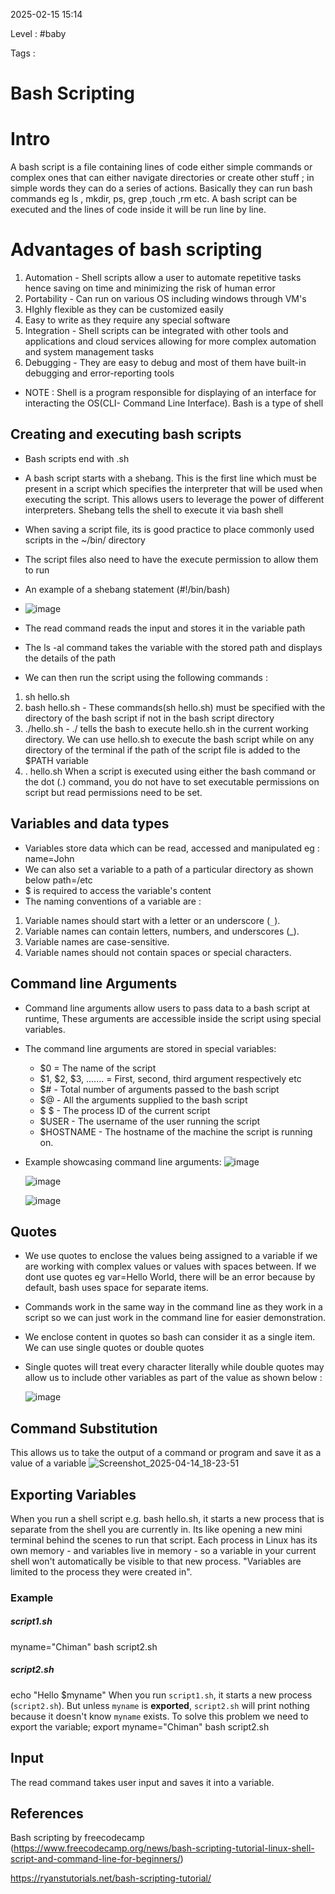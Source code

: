  
2025-02-15 15:14

Level : #baby

Tags :

# Bash Scripting

# Intro
A bash script is a file containing lines of code either simple commands or complex ones that can either navigate directories or create other stuff ; in simple words they can do a series of actions. Basically they can run bash commands eg ls , mkdir, ps, grep ,touch ,rm etc. A bash script can be executed and the lines of code inside it will be run line by line.


# Advantages of bash scripting 
1. Automation - Shell scripts allow a user to automate repetitive tasks hence saving on time and minimizing the risk of human error
2. Portability -  Can run on various OS including windows through VM's
3. HIghly flexible as they can be customized easily
4. Easy to write as they require any special software
5. Integration - Shell scripts can be integrated with other tools and applications and cloud services allowing for more complex automation and system management tasks
6. Debugging - They are easy to debug and most of them have built-in debugging and error-reporting tools
- NOTE : Shell is a program responsible for displaying of an interface for interacting the OS(CLI- Command Line Interface). Bash is a type of shell
## Creating and executing bash scripts
- Bash scripts end with .sh
- A bash script starts with a shebang. This is the first line which must be present in a script which specifies the interpreter that will be used when executing the script. This allows users to leverage the power of different interpreters. Shebang tells the shell to execute it via bash shell
- When saving a script file, its is good practice to place commonly used scripts in the ~/bin/ directory
- The script files also need to have the execute permission to allow them to run
- An example of a shebang statement (#!/bin/bash)
- ![image](https://github.com/user-attachments/assets/9569a3c0-9d0a-4b2a-9eb8-dcd8af079d8c)





- The read command reads the input and stores it in the variable path
- The ls -al command takes the variable with the stored path and displays the details of the path
- We can then run the script using the following commands :
1. sh hello.sh
2. bash hello.sh - These commands(sh hello.sh) must be specified with the directory of the bash script if not in the bash script directory
3. ./hello.sh - ./ tells the bash to execute hello.sh in the current working directory. We can use hello.sh to execute the bash script while on any directory of the terminal if the path of the script file is added to the $PATH variable
4. . hello.sh 
     When a script is executed using either the bash command or the dot (.) command, you do not have to set executable
permissions on script but read permissions need to be set.
## Variables and data types 
- Variables store data which can be read, accessed and manipulated eg : name=John
- We can also set a variable to a path of a particular directory as shown below
     path=/etc
- $ is required to access the variable's content
- The naming conventions of a variable are :
1. Variable names should start with a letter or an underscore (`_`).
2. Variable names can contain letters, numbers, and underscores (_).
3. Variable names are case-sensitive.
4. Variable names should not contain spaces or special characters.
## Command line Arguments
- Command line arguments allow users to pass data to a bash script at runtime, These arguments are accessible inside the script using special variables.
- The command line arguments are stored in special variables:
     - $0  = The name of the script
     - $1, $2, $3, ....... = First, second, third argument respectively etc
     - $# - Total number of arguments passed to the bash script
     - $@ - All the arguments supplied to the bash script
     - $ $ - The process ID of the current script
     - $USER - The username of the user running the script
     - $HOSTNAME - The hostname of the machine the script is running on.
- Example showcasing command line arguments:
  ![image](https://github.com/user-attachments/assets/f7eed79e-a831-4839-b5fb-fd7b392a16b1)

  ![image](https://github.com/user-attachments/assets/c78722de-96a5-4b14-82c3-723f6fa77d19)

  ![image](https://github.com/user-attachments/assets/335dda0c-1c25-4217-8a55-29e7fc022d26)

  

     
     
## Quotes
- We use quotes to enclose the values being assigned to a variable if we are working with complex values or values with spaces between. If we dont use quotes eg var=Hello World, there will be an error because by default, bash uses space for separate items.
- Commands work in the same way in the command line as they work in a script so we can just work in the command line for easier demonstration.
- We enclose content in quotes so bash can consider it as a single item. We can use single quotes or double quotes
- Single quotes will treat every character literally while double quotes may allow us to include other variables as part of the value as shown below :
  
  ![image](https://github.com/user-attachments/assets/4cbf654a-9657-4b6f-96b9-36526118e35a)

## Command Substitution
This allows us to take the output of a command or program and save it as a value of a variable 
![Screenshot_2025-04-14_18-23-51](https://github.com/user-attachments/assets/a589920f-453b-4ce9-8c92-368e836fb924)

## Exporting Variables
When you run a shell script e.g. bash hello.sh, it starts a new  process that is separate from the shell you are currently in. Its like opening a new mini terminal behind the scenes to run that script.
Each process in Linux has its own memory - and variables live in memory - so a variable in your current shell won't automatically be visible to that new process.
"Variables are limited to the process they were created in".
### Example
##### script1.sh
myname="Chiman"
bash script2.sh
##### script2.sh
echo "Hello $myname"
When you run `script1.sh`, it starts a new process (`script2.sh`). But unless `myname` is **exported**, `script2.sh` will print nothing because it doesn't know `myname` exists.
To solve this problem we need to export the variable; 
export myname="Chiman"
bash script2.sh

## Input
The read command takes user input and saves it into a variable.


## References

 Bash scripting by freecodecamp (https://www.freecodecamp.org/news/bash-scripting-tutorial-linux-shell-script-and-command-line-for-beginners/)

  https://ryanstutorials.net/bash-scripting-tutorial/
